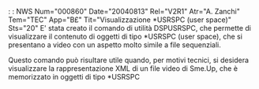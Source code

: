  :  : NWS Num="000860" Date="20040813" Rel="V2R1" Atr="A. Zanchi" Tem="TEC" App="B£" Tit="Visualizzazione \*USRSPC (user space)" Sts="20"
E' stata creato il comando di utilità DSPUSRSPC, che permette di visualizzare il contenuto di oggetti di tipo \*USRSPC (user space), che si presentano a video con un aspetto molto simile a file
sequenziali.

Questo comando può risultare utile quando, per motivi tecnici, si desidera visualizzare la rappresentazione XML di un file video di Sme.Up, che è memorizzato in oggetti di tipo \*USRSPC 
